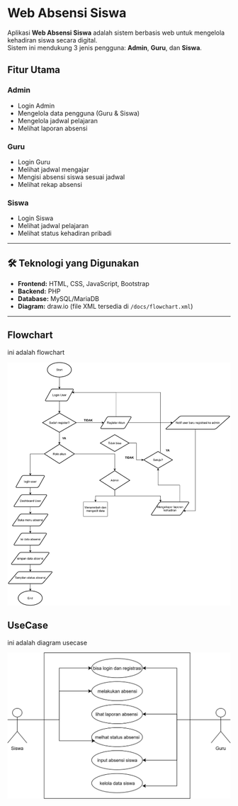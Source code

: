 # Web Absensi Siswa

Aplikasi **Web Absensi Siswa** adalah sistem berbasis web untuk mengelola kehadiran siswa secara digital.  
Sistem ini mendukung 3 jenis pengguna: **Admin**, **Guru**, dan **Siswa**.

##  Fitur Utama

###  Admin
- Login Admin
- Mengelola data pengguna (Guru & Siswa)
- Mengelola jadwal pelajaran
- Melihat laporan absensi

###  Guru
- Login Guru
- Melihat jadwal mengajar
- Mengisi absensi siswa sesuai jadwal
- Melihat rekap absensi

###  Siswa
- Login Siswa
- Melihat jadwal pelajaran
- Melihat status kehadiran pribadi

---

## 🛠️ Teknologi yang Digunakan
- **Frontend:** HTML, CSS, JavaScript, Bootstrap
- **Backend:** PHP
- **Database:** MySQL/MariaDB
- **Diagram:** draw.io (file XML tersedia di `/docs/flowchart.xml`)

---

##  Flowchart 
ini adalah flowchart

![Flowchart](flowchartnew1.drawio.svg)

##  UseCase 
ini adalah diagram usecase 

![UseCase](usecaseabsensi.drawio.svg)



